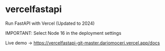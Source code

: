 # vercelfastapi
Run FastAPI with Vercel (Updated to 2024)

IMPORTANT: Select Node 16 in the deployment settings

Live demo -> https://vercelfastapi-git-master.dariomoceri.vercel.app/docs
